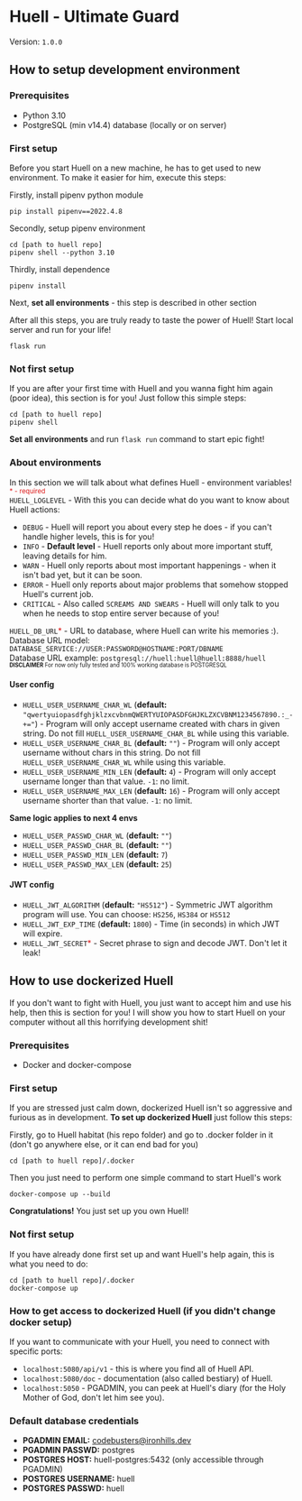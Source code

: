 # Huell - Ultimate Guard

Version: `1.0.0`

## How to setup development environment

### Prerequisites

* Python 3.10
* PostgreSQL (min v14.4) database (locally or on server)

### First setup

Before you start Huell on a new machine, he has to get used to new environment. To make it easier for him, execute this
steps:

Firstly, install pipenv python module

```
pip install pipenv==2022.4.8
```

Secondly, setup pipenv environment

```
cd [path to huell repo]
pipenv shell --python 3.10 
```

Thirdly, install dependence

```
pipenv install
```

Next, **set all environments** - this step is described in other section

After all this steps, you are truly ready to taste the power of Huell! Start local server and run for your life!

```
flask run
```

### Not first setup

If you are after your first time with Huell and you wanna fight him again (poor idea), this section is for you! Just
follow this
simple steps:

```
cd [path to huell repo]
pipenv shell
```

**Set all environments** and run `flask run` command to start epic fight!

### About environments

In this section we will talk about what defines Huell - environment variables!\
<sup><span style="color:#DD1919">* - required</span></sup>\
`HUELL_LOGLEVEL` - With this you can decide what do you want to know about Huell actions:

* `DEBUG` - Huell will report you about every step he does - if you can't handle higher levels, this is for you!
* `INFO` - **Default level** - Huell reports only about more important stuff, leaving details for him.
* `WARN` - Huell only reports about most important happenings - when it isn't bad yet, but it can be soon.
* `ERROR` - Huell only reports about major problems that somehow stopped Huell's current job.
* `CRITICAL` - Also called `SCREAMS AND SWEARS` - Huell will only talk to you when he needs to stop entire server
  because of you!

`HUELL_DB_URL`<span style="color:#DD1919">*</span> - URL to database, where Huell can write his memories :).\
Database URL model: `DATABASE_SERVICE://USER:PASSWORD@HOSTNAME:PORT/DBNAME`\
Database URL example: `postgresql://huell:huell@huell:8888/huell`\
<sup><sub>**DISCLAIMER** For now only fully tested and 100% working database is POSTGRESQL</sub></sup>

#### User config

* `HUELL_USER_USERNAME_CHAR_WL`
  (**default:** `"qwertyuiopasdfghjklzxcvbnmQWERTYUIOPASDFGHJKLZXCVBNM1234567890.:_-+="`) - Program will only accept
  username created with chars in given string. Do not fill `HUELL_USER_USERNAME_CHAR_BL`
  while using this variable.
* `HUELL_USER_USERNAME_CHAR_BL` (**default:** `""`) - Program will only accept username without chars in this string.
  Do not fill `HUELL_USER_USERNAME_CHAR_WL` while using this variable.
* `HUELL_USER_USERNAME_MIN_LEN` (**default:** `4`) - Program will only accept username longer than that value.
  `-1`: no limit.
* `HUELL_USER_USERNAME_MAX_LEN` (**default:** `16`) - Program will only accept username shorter than that value.
  `-1`: no limit.

**Same logic applies to next 4 envs**

* `HUELL_USER_PASSWD_CHAR_WL` (**default:** `""`)
* `HUELL_USER_PASSWD_CHAR_BL` (**default:** `""`)
* `HUELL_USER_PASSWD_MIN_LEN` (**default:** `7`)
* `HUELL_USER_PASSWD_MAX_LEN` (**default:** `25`)

#### JWT config

* `HUELL_JWT_ALGORITHM` (**default:** `"HS512"`) - Symmetric JWT algorithm program will use.
  You can choose: `HS256`, `HS384` or `HS512`
* `HUELL_JWT_EXP_TIME` (**default:** `1800`) - Time (in seconds) in which JWT will expire.
* `HUELL_JWT_SECRET`<span style="color:#DD1919">*</span> - Secret phrase to sign and decode JWT. Don't let it leak!

## How to use dockerized Huell

If you don't want to fight with Huell, you just want to accept him and use his help, then this is section for you!
I will show you how to start Huell on your computer without all this horrifying development shit!

### Prerequisites

* Docker and docker-compose

### First setup

If you are stressed just calm down, dockerized Huell isn't so aggressive and furious as in development.
**To set up dockerized Huell** just follow this steps:

Firstly, go to Huell habitat (his repo folder) and go to .docker folder in it
(don't go anywhere else, or it can end bad for you)

```
cd [path to huell repo]/.docker
```

Then you just need to perform one simple command to start Huell's work

```
docker-compose up --build
```

**Congratulations!** You just set up you own Huell!

### Not first setup

If you have already done first set up and want Huell's help again, this is what you need to do:

```
cd [path to huell repo]/.docker
docker-compose up
```

### How to get access to dockerized Huell (if you didn't change docker setup)

If you want to communicate with your Huell, you need to connect with specific ports:

* `localhost:5080/api/v1` - this is where you find all of Huell API.
* `localhost:5080/doc` - documentation (also called bestiary) of Huell.
* `localhost:5050` - PGADMIN, you can peek at Huell's diary (for the Holy Mother of God, don't let him see you).

### Default database credentials

* **PGADMIN EMAIL:** codebusters@ironhills.dev
* **PGADMIN PASSWD:** postgres
* **POSTGRES HOST:** huell-postgres:5432 (only accessible through PGADMIN)
* **POSTGRES USERNAME:** huell
* **POSTGRES PASSWD:** huell

